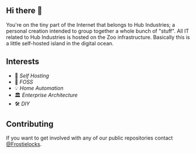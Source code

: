 ## Hi there 👋
You're on the tiny part of the Internet that belongs to Hub Industries; a personal creation intended to group together a whole bunch of "stuff".
All IT related to Hub Industries is hosted on the Zoo infrastructure.
Basically this is a little self-hosted island in the digital ocean. 

## Interests
* 🚀 _Self Hosting_
* 🐧 _FOSS_
* 💡 _Home Automation_
* 🏛️ _Enterprise Architecture_
* 🛠️ _DIY_

## Contributing
If you want to get involved with any of our public repositories contact [@Frostielocks](https://github.com/Frostielocks).
